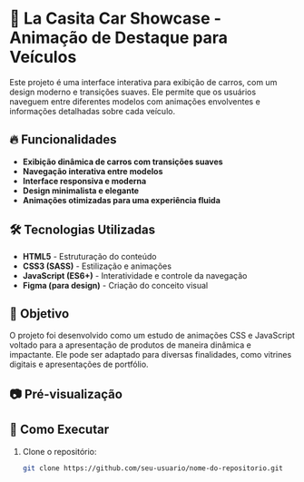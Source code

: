 # 🚗 La Casita Car Showcase - Animação de Destaque para Veículos

Este projeto é uma interface interativa para exibição de carros, com um design moderno e transições suaves. Ele permite que os usuários naveguem entre diferentes modelos com animações envolventes e informações detalhadas sobre cada veículo.

## 🔥 Funcionalidades
- **Exibição dinâmica de carros com transições suaves**
- **Navegação interativa entre modelos**
- **Interface responsiva e moderna**
- **Design minimalista e elegante**
- **Animações otimizadas para uma experiência fluida**

## 🛠️ Tecnologias Utilizadas
- **HTML5** - Estruturação do conteúdo
- **CSS3 (SASS)** - Estilização e animações
- **JavaScript (ES6+)** - Interatividade e controle da navegação
- **Figma (para design)** - Criação do conceito visual

## 🎯 Objetivo
O projeto foi desenvolvido como um estudo de animações CSS e JavaScript voltado para a apresentação de produtos de maneira dinâmica e impactante. Ele pode ser adaptado para diversas finalidades, como vitrines digitais e apresentações de portfólio.

## 📷 Pré-visualização

## 🚀 Como Executar
1. Clone o repositório:
   ```bash
   git clone https://github.com/seu-usuario/nome-do-repositorio.git
